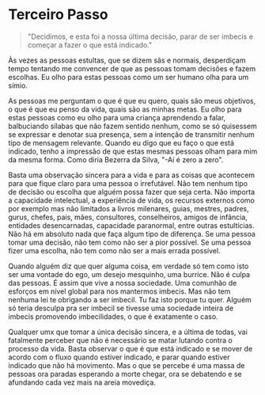Terceiro Passo
=

> "Decidimos, e esta foi a nossa última decisão, parar de ser imbecis e começar a fazer o que está indicado."

Às vezes as pessoas estultas, que se dizem sãs e normais, desperdiçam tempo tentando me convencer de que as pessoas tomam decisões e fazem escolhas. Eu olho para estas pessoas como um ser humano olha para um símio.

As pessoas me perguntam o que é que eu quero, quais são meus objetivos, o que é que eu penso da vida, quais são as minhas metas. Eu olho para estas pessoas como eu olho para uma criança aprendendo a falar, balbuciando sílabas que não fazem sentido nenhum, como se só quisessem se expressar e denotar sua presença, sem a intenção de transmitir nenhum tipo de mensagem relevante. Quando eu digo que eu faço o que está indicado, tenho a impressão de que estas mesmas pessoas olham para mim da mesma forma. Como diria Bezerra da Silva, "-Aí é zero a zero".

Basta uma observação sincera para a vida e para as coisas que acontecem para que fique claro para uma pessoa o irrefutável. Não tem nenhum tipo de decisão ou escolha que alguém possa fazer que seja certa. Não importa a capacidade intelectual, a experiência de vida, os recursos externos como por exemplo mas não limitados a livros milenares, guias, mestres, padres, gurus, chefes, pais, mães, consultores, conselheiros, amigos de infância, entidades desencarnadas, capacidade paranormal, entre outras estultícias. Não há em absoluto nada que faça algum tipo de diferença. Se uma pessoa tomar uma decisão, não tem como não ser a pior possível. Se uma pessoa fizer uma escolha, não tem como não ser a mais errada possível.

Quando alguém diz que quer alguma coisa, em verdade só tem como isto ser uma vontade do ego, um desejo mesquinho, uma burrice. Não é culpa das pessoas. É assim que vive a nossa sociedade. Uma comunhão de esforços em nível global para nos mantermos imbecis. Mas não tem nenhuma lei te obrigando a ser imbecil. Tu faz isto porque tu quer. Alguém só teria desculpa pra ser imbecil se tivesse uma sociedade inteira de imbecis promovendo imbecilidades, o que é exatamente o caso.

Qualquer umx que tomar a única decisão sincera, e a última de todas, vai fatalmente perceber que não é necessário se matar lutando contra o processo da vida. Basta observar o que é que está indicado e se mover de acordo com o fluxo quando estiver indicado, e parar quando estiver indicado que não há movimento. Mas o que se percebe é uma massa de pessoas ora paradas esperando a morte chegar, ora se debatendo e se afundando cada vez mais na areia movediça.
